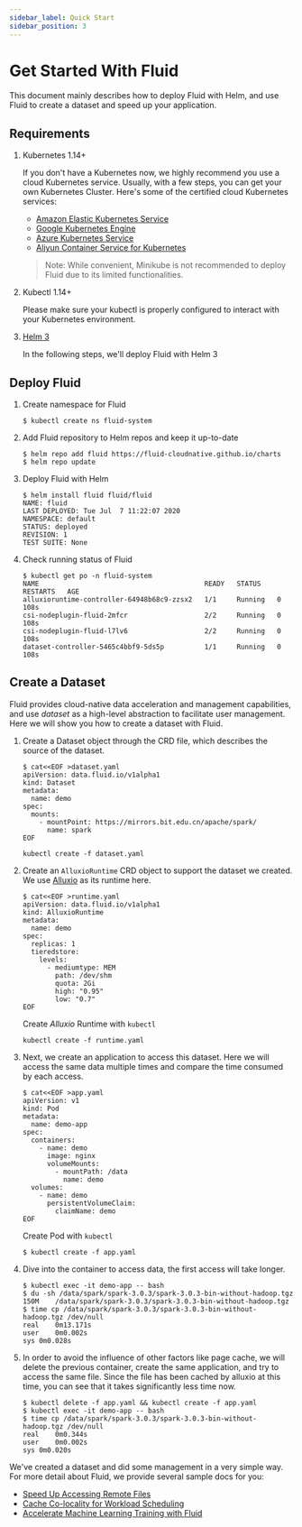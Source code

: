 ```yaml
---
sidebar_label: Quick Start
sidebar_position: 3
---
```


# Get Started With Fluid

This document mainly describes how to deploy Fluid with Helm, and use Fluid to create a dataset and speed up your application.  

## Requirements  

1. Kubernetes 1.14+

    If you don't have a Kubernetes now, we highly recommend you use a cloud Kubernetes service. Usually, with a few steps, you can get your own Kubernetes Cluster. Here's some of the certified cloud Kubernetes services: 
    - [Amazon Elastic Kubernetes Service](https://aws.amazon.com/eks/)
    - [Google Kubernetes Engine](https://cloud.google.com/kubernetes-engine/)
    - [Azure Kubernetes Service](https://docs.microsoft.com/en-us/azure/aks/tutorial-kubernetes-deploy-cluster)
    - [Aliyun Container Service for Kubernetes](https://www.aliyun.com/product/kubernetes)

    > Note: While convenient, Minikube is not recommended to deploy Fluid due to its limited functionalities.

2. Kubectl 1.14+

    Please make sure your kubectl is properly configured to interact with your Kubernetes environment.

3. [Helm 3](https://helm.sh/docs/intro/install/)

    In the following steps, we'll deploy Fluid with Helm 3

## Deploy Fluid  
1. Create namespace for Fluid 
    ```shell
    $ kubectl create ns fluid-system
    ```  
2. Add Fluid repository to Helm repos and keep it up-to-date

    ```shell
    $ helm repo add fluid https://fluid-cloudnative.github.io/charts
    $ helm repo update
    ```

3. Deploy Fluid with Helm
    ```shell
    $ helm install fluid fluid/fluid
    NAME: fluid
    LAST DEPLOYED: Tue Jul  7 11:22:07 2020
    NAMESPACE: default
    STATUS: deployed
    REVISION: 1
    TEST SUITE: None
    ```

4. Check running status of Fluid
    ```shell
    $ kubectl get po -n fluid-system
    NAME                                         READY   STATUS    RESTARTS   AGE
    alluxioruntime-controller-64948b68c9-zzsx2   1/1     Running   0          108s
    csi-nodeplugin-fluid-2mfcr                   2/2     Running   0          108s
    csi-nodeplugin-fluid-l7lv6                   2/2     Running   0          108s
    dataset-controller-5465c4bbf9-5ds5p          1/1     Running   0          108s
    ```

## Create a Dataset  
Fluid provides cloud-native data acceleration and management capabilities, and use *dataset* as a high-level abstraction to facilitate user management. Here we will show you how to create a dataset with Fluid. 

1. Create a Dataset object through the CRD file, which describes the source of the dataset.  
    ```shell 
    $ cat<<EOF >dataset.yaml
    apiVersion: data.fluid.io/v1alpha1
    kind: Dataset
    metadata:
      name: demo
    spec:
      mounts:
        - mountPoint: https://mirrors.bit.edu.cn/apache/spark/
          name: spark
    EOF
    ```  
    
    ```shell
    kubectl create -f dataset.yaml
    ```

2. Create an `AlluxioRuntime` CRD object to support the dataset we created. We use [Alluxio](https://www.alluxio.io/) as its runtime here.
    ```shell
    $ cat<<EOF >runtime.yaml
    apiVersion: data.fluid.io/v1alpha1
    kind: AlluxioRuntime
    metadata:
      name: demo
    spec:
      replicas: 1
      tieredstore:
        levels:
          - mediumtype: MEM
            path: /dev/shm
            quota: 2Gi
            high: "0.95"
            low: "0.7"
    EOF
    ```
    
    Create *Alluxio* Runtime with `kubectl`
    
    ```shell
    kubectl create -f runtime.yaml  
    ``` 

3. Next, we create an application to access this dataset. Here we will access the same data multiple times and compare the time consumed by each access.

    ```shell
    $ cat<<EOF >app.yaml
    apiVersion: v1
    kind: Pod
    metadata:
      name: demo-app
    spec:
      containers:
        - name: demo
          image: nginx
          volumeMounts:
            - mountPath: /data
              name: demo
      volumes:
        - name: demo
          persistentVolumeClaim:
            claimName: demo
    EOF
    ```
    
    Create Pod with `kubectl`
    
    ```shell
    $ kubectl create -f app.yaml
    ```

4. Dive into the container to access data, the first access will take longer.
    ```
    $ kubectl exec -it demo-app -- bash
    $ du -sh /data/spark/spark-3.0.3/spark-3.0.3-bin-without-hadoop.tgz
    150M	/data/spark/spark-3.0.3/spark-3.0.3-bin-without-hadoop.tgz
    $ time cp /data/spark/spark-3.0.3/spark-3.0.3-bin-without-hadoop.tgz /dev/null
    real	0m13.171s
    user	0m0.002s
    sys	0m0.028s
    ```

5. In order to avoid the influence of other factors like page cache, we will delete the previous container, create the same application, and try to access the same file. Since the file has been cached by alluxio at this time, you can see that it takes significantly less time now.
    ```
    $ kubectl delete -f app.yaml && kubectl create -f app.yaml
    $ kubectl exec -it demo-app -- bash
    $ time cp /data/spark/spark-3.0.3/spark-3.0.3-bin-without-hadoop.tgz /dev/null
    real	0m0.344s
    user	0m0.002s
    sys	0m0.020s
    ```

We've created a dataset and did some management in a very simple way. For more detail about Fluid, we provide several sample docs for you:
- [Speed Up Accessing Remote Files](../samples/accelerate_data_accessing.md)
- [Cache Co-locality for Workload Scheduling](../samples/data_co_locality.md)
- [Accelerate Machine Learning Training with Fluid](../samples/machinelearning.md)
